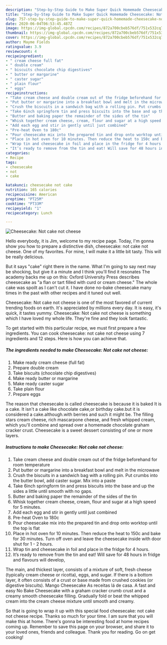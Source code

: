 ```yaml
---
description: "Step-by-Step Guide to Make Super Quick Homemade Cheesecake: Not cake not cheese"
title: "Step-by-Step Guide to Make Super Quick Homemade Cheesecake: Not cake not cheese"
slug: 757-step-by-step-guide-to-make-super-quick-homemade-cheesecake-not-cake-not-cheese
date: 2020-06-04T06:53:45.487Z
image: https://img-global.cpcdn.com/recipes/872a700cbeb576df/751x532cq70/cheesecake-not-cake-not-cheese-recipe-main-photo.jpg
thumbnail: https://img-global.cpcdn.com/recipes/872a700cbeb576df/751x532cq70/cheesecake-not-cake-not-cheese-recipe-main-photo.jpg
cover: https://img-global.cpcdn.com/recipes/872a700cbeb576df/751x532cq70/cheesecake-not-cake-not-cheese-recipe-main-photo.jpg
author: Mayme Fields
ratingvalue: 3.9
reviewcount: 4
recipeingredient:
- " cream cheese full fat"
- " double cream"
- " biscuits chocolate chip digestives"
- " butter or margarine"
- " caster sugar"
- " plain flour"
- " eggs"
recipeinstructions:
- "Take cream cheese and double cream out of the fridge beforehand for room temperature"
- "Put butter or margarine into a breakfast bowl and melt in the microwave"
- "Crush the biscuits in a sandwich bag with a rolling pin. Put crumbs into the butter bowl, add caster sugar. Mix into a paste"
- "Take 6inch springform tin and press biscuits into the base and up the sides a little until smooth with no gaps."
- "Butter and baking paper the remainder of the sides of the tin"
- "Whisk together cream cheese, cream, flour and sugar at a high speed for 5 minutes."
- "Add each egg and stir in gently until just combined"
- "Pre-heat Oven to 180c"
- "Pour cheesecake mix into the prepared tin and drop onto worktop until the top is flat"
- "Place in hot oven for 10 minutes. Then reduce the heat to 150c and bake for 30 minutes. Turn off oven and leave the cheesecake inside with door shut for 1 - 2 hours."
- "Wrap tin and cheesecake in foil and place in the fridge for 4 hours."
- "It’s ready to remove from the tin and eat! Will save for 48 hours in fridge and flavours will develop,"
categories:
- Recipe
tags:
- cheesecake
- not
- cake

katakunci: cheesecake not cake 
nutrition: 165 calories
recipecuisine: American
preptime: "PT25M"
cooktime: "PT33M"
recipeyield: "1"
recipecategory: Lunch

---
```



![Cheesecake: Not cake not cheese](https://img-global.cpcdn.com/recipes/872a700cbeb576df/751x532cq70/cheesecake-not-cake-not-cheese-recipe-main-photo.jpg)

Hello everybody, it is Jim, welcome to my recipe page. Today, I'm gonna show you how to prepare a distinctive dish, cheesecake: not cake not cheese. One of my favorites. For mine, I will make it a little bit tasty. This will be really delicious.

But it says &#34;cake&#34; right there in the name. What I&#39;m going to say next may be shocking, but give it a minute and I think you&#39;ll find it resonates The academy backs me up on this: Oxford University Press describes cheesecake as &#34;a flan or tart filled with curd or cream cheese.&#34; The whole cake was spoilt as I can&#39;t cut it. I have done no-bake cheesecake many times in the past with other recipes and it tuned out well.

Cheesecake: Not cake not cheese is one of the most favored of current trending foods on earth. It's appreciated by millions every day. It is easy, it's quick, it tastes yummy. Cheesecake: Not cake not cheese is something which I have loved my whole life. They're fine and they look fantastic.


To get started with this particular recipe, we must first prepare a few ingredients. You can cook cheesecake: not cake not cheese using 7 ingredients and 12 steps. Here is how you can achieve that.

<!--inarticleads1-->

##### The ingredients needed to make Cheesecake: Not cake not cheese:

1. Make ready  cream cheese (full fat)
1. Prepare  double cream
1. Take  biscuits (chocolate chip digestives)
1. Make ready  butter or margarine
1. Make ready  caster sugar
1. Take  plain flour
1. Prepare  eggs


The reason that cheesecake is called cheesecake is because it is baked It is a cake. It isn&#39;t a cake like chocolate cake,or birthday cake.but it is considered a cake.although.with berries and such it might be. The filling stars cream cheese, rich mascarpone cheese, and fresh whipped cream, which you&#39;ll combine and spread over a homemade chocolate graham cracker crust. Cheesecake is a sweet dessert consisting of one or more layers. 

<!--inarticleads2-->

##### Instructions to make Cheesecake: Not cake not cheese:

1. Take cream cheese and double cream out of the fridge beforehand for room temperature
1. Put butter or margarine into a breakfast bowl and melt in the microwave
1. Crush the biscuits in a sandwich bag with a rolling pin. Put crumbs into the butter bowl, add caster sugar. Mix into a paste
1. Take 6inch springform tin and press biscuits into the base and up the sides a little until smooth with no gaps.
1. Butter and baking paper the remainder of the sides of the tin
1. Whisk together cream cheese, cream, flour and sugar at a high speed for 5 minutes.
1. Add each egg and stir in gently until just combined
1. Pre-heat Oven to 180c
1. Pour cheesecake mix into the prepared tin and drop onto worktop until the top is flat
1. Place in hot oven for 10 minutes. Then reduce the heat to 150c and bake for 30 minutes. Turn off oven and leave the cheesecake inside with door shut for 1 - 2 hours.
1. Wrap tin and cheesecake in foil and place in the fridge for 4 hours.
1. It’s ready to remove from the tin and eat! Will save for 48 hours in fridge and flavours will develop,


The main, and thickest layer, consists of a mixture of soft, fresh cheese (typically cream cheese or ricotta), eggs, and sugar. If there is a bottom layer, it often consists of a crust or base made from crushed cookies (or digestive biscuits). Mango Cheesecake As receitas lá de casa. A fast and easy No Bake Cheesecake with a graham cracker crumb crust and a creamy smooth cheesecake filling. Gradually fold or beat the whipped cream into the cream cheese mixture until smooth and creamy. 

So that is going to wrap it up with this special food cheesecake: not cake not cheese recipe. Thanks so much for your time. I am sure that you will make this at home. There's gonna be interesting food at home recipes coming up. Remember to save this page on your browser, and share it to your loved ones, friends and colleague. Thank you for reading. Go on get cooking!
